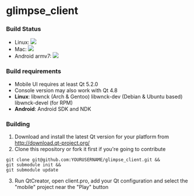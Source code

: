 glimpse_client
==============

### Build Status
* Linux: <img src="http://mplane.informatik.hs-augsburg.de:8111/app/rest/builds/buildType:(id:MPlane_ClientMasterDebug)/statusIcon"/>
* Mac: <img src="http://mplane.informatik.hs-augsburg.de:8111/app/rest/builds/buildType:(id:MPlane_ClientDebugMac)/statusIcon"/>
* Android armv7: <img src="http://mplane.informatik.hs-augsburg.de:8111/app/rest/builds/buildType:(id:MPlane_ClientMasterDebugBundledAndroidArmv7)/statusIcon"/>

### Build requirements
* Mobile UI requires at least Qt 5.2.0
* Console version may also work with Qt 4.8
* **Linux**: libwnck (Arch & Gentoo) libwnck-dev (Debian & Ubuntu based) libwnck-devel (for RPM)
* **Android**: Android SDK and NDK

### Building
1. Download and install the latest Qt version for your platform from http://download.qt-project.org/
2. Clone this repository or fork it first if you're going to contribute
```
git clone git@github.com:YOURUSERNAME/glimpse_client.git &&
git submodule init && 
git submodule update
```
3. Run QtCreator, open client.pro, add your Qt configuration and select the "mobile" project near the "Play" button
